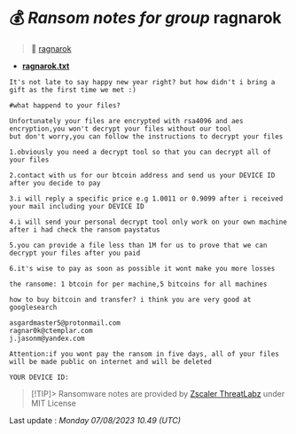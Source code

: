 # 💰 _Ransom notes for group_ ragnarok
> 🔗 [ragnarok](group/ragnarok)
* **[ragnarok.txt](https://ransomware.live/ransomware_notes/ragnarok/ragnarok.txt)**

```
It's not late to say happy new year right? but how didn't i bring a gift as the first time we met :)
 
#what happend to your files?
 
Unfortunately your files are encrypted with rsa4096 and aes encryption,you won't decrypt your files without our tool
but don't worry,you can follow the instructions to decrypt your files
 
1.obviously you need a decrypt tool so that you can decrypt all of your files
 
2.contact with us for our btcoin address and send us your DEVICE ID after you decide to pay
 
3.i will reply a specific price e.g 1.0011 or 0.9099 after i received your mail including your DEVICE ID
 
4.i will send your personal decrypt tool only work on your own machine after i had check the ransom paystatus
 
5.you can provide a file less than 1M for us to prove that we can decrypt your files after you paid
 
6.it's wise to pay as soon as possible it wont make you more losses
 
the ransome: 1 btcoin for per machine,5 bitcoins for all machines
 
how to buy bitcoin and transfer? i think you are very good at googlesearch
 
asgardmaster5@protonmail.com
ragnar0k@ctemplar.com
j.jasonm@yandex.com
 
Attention:if you wont pay the ransom in five days, all of your files will be made public on internet and will be deleted
 
YOUR DEVICE ID:

```


> [!TIP]> Ransomware notes are provided by [Zscaler ThreatLabz](https://github.com/threatlabz/ransomware_notes) under MIT License
> 




Last update : _Monday 07/08/2023 10.49 (UTC)_

